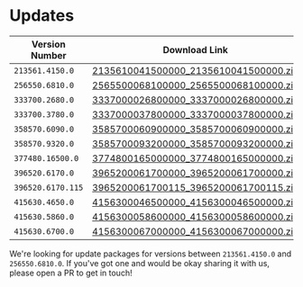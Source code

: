 # Updates

| Version Number | Download Link |
| -------------- | ------------- |
| `213561.4150.0` | [2135610041500000_2135610041500000.zip](https://github.com/QuestEscape/updates/releases/download/2135610041500000/2135610041500000_2135610041500000.zip) |
| `256550.6810.0` | [2565500068100000_2565500068100000.zip](https://github.com/QuestEscape/updates/releases/download/2565500068100000/2565500068100000_2565500068100000.zip) |
| `333700.2680.0` | [3337000026800000_3337000026800000.zip](https://github.com/QuestEscape/updates/releases/download/3337000026800000/3337000026800000_3337000026800000.zip) |
| `333700.3780.0` | [3337000037800000_3337000037800000.zip](https://github.com/QuestEscape/updates/releases/download/3337000037800000/3337000037800000_3337000037800000.zip) |
| `358570.6090.0` | [3585700060900000_3585700060900000.zip](https://github.com/QuestEscape/updates/releases/download/3585700060900000/3585700060900000_3585700060900000.zip) |
| `358570.9320.0` | [3585700093200000_3585700093200000.zip](https://github.com/QuestEscape/updates/releases/download/3585700093200000/3585700093200000_3585700093200000.zip) |
| `377480.16500.0` | [3774800165000000_3774800165000000.zip](https://github.com/QuestEscape/updates/releases/download/3774800165000000/3774800165000000_3774800165000000.zip) |
| `396520.6170.0` | [3965200061700000_3965200061700000.zip](https://github.com/QuestEscape/updates/releases/download/3965200061700000/3965200061700000_3965200061700000.zip) |
| `396520.6170.115` | [3965200061700115_3965200061700115.zip](https://github.com/QuestEscape/updates/releases/download/3965200061700115/3965200061700115_3965200061700115.zip) |
| `415630.4650.0` | [4156300046500000_4156300046500000.zip](https://github.com/QuestEscape/updates/releases/download/4156300046500000/4156300046500000_4156300046500000.zip) |
| `415630.5860.0` | [4156300058600000_4156300058600000.zip](https://github.com/QuestEscape/updates/releases/download/4156300058600000/4156300058600000_4156300058600000.zip) |
| `415630.6700.0` | [4156300067000000_4156300067000000.zip](https://github.com/QuestEscape/updates/releases/download/4156300067000000/4156300067000000_4156300067000000.zip) |

We're looking for update packages for versions between `213561.4150.0` and `256550.6810.0`. If you've got one and would be okay sharing it with us, please open a PR to get in touch!
